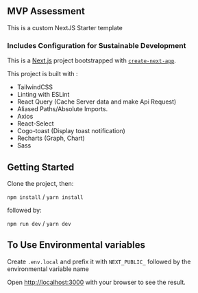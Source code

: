 ## MVP Assessment

This is a custom NextJS Starter template

### Includes Configuration for Sustainable Development

This is a [Next.js](https://nextjs.org/) project bootstrapped with [`create-next-app`](https://github.com/vercel/next.js/tree/canary/packages/create-next-app).

This project is built with :

- TailwindCSS
- Linting with ESLint
- React Query (Cache Server data and make Api Request)
- Aliased Paths/Absolute Imports.
- Axios
- React-Select
- Cogo-toast (Display toast notification)
- Recharts (Graph, Chart)
- Sass

## Getting Started

Clone the project, then:

`npm install` / `yarn install`

followed by:

`npm run dev` / `yarn dev`

## To Use Environmental variables

Create `.env.local` and prefix it with `NEXT_PUBLIC_` followed by the environmental variable name

Open [http://localhost:3000](http://localhost:3000) with your browser to see the result.
